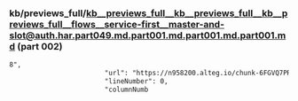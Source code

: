 ### kb/previews_full/kb__previews_full__kb__previews_full__kb__previews_full__flows__service-first__master-and-slot@auth.har.part049.md.part001.md.part001.md.part001.md (part 002)

```md
8",
                        "url": "https://n958200.alteg.io/chunk-6FGVQ7PR.js",
                        "lineNumber": 0,
                        "columnNumb
```

```
